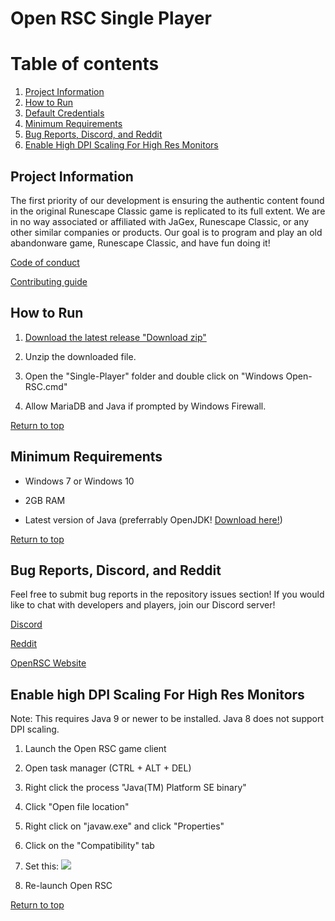 # Open RSC Single Player

# Table of contents <a name="top"></a>
1. [Project Information](#general)
2. [How to Run](#run)
3. [Default Credentials](#credentials)
4. [Minimum Requirements](#requirements)
5. [Bug Reports, Discord, and Reddit](#bugs)
6. [Enable High DPI Scaling For High Res Monitors](#dpi)

## Project Information<a name="general"></a>
The first priority of our development is ensuring the authentic content found in the original Runescape Classic game is replicated to its full extent. We are in no way associated or affiliated with JaGex, Runescape Classic, or any other similar companies or products. Our goal is to program and play an old abandonware game, Runescape Classic, and have fun doing it!

<a href="https://gitlab.openrsc.com/open-rsc/Single-Player/blob/master/CODE_OF_CONDUCT.md">Code of conduct</a>

<a href="https://gitlab.openrsc.com/open-rsc/Single-Player/blob/master/CONTRIBUTING.md">Contributing guide</a>


## How to Run<a name="run"></a>

1. <a href="https://gitlab.openrsc.com/open-rsc/Single-Player/tags">Download the latest release "Download zip"</a>

2. Unzip the downloaded file.

3. Open the "Single-Player" folder and double click on "Windows Open-RSC.cmd"

4. Allow MariaDB and Java if prompted by Windows Firewall.

[Return to top](#top)


## Minimum Requirements<a name="requirements"></a>

* Windows 7 or Windows 10

* 2GB RAM

* Latest version of Java (preferrably OpenJDK! <a href="https://adoptopenjdk.net/releases.html?variant=openjdk12&jvmVariant=hotspot#x64_win">Download here!</a>)

[Return to top](#top)


## Bug Reports, Discord, and Reddit<a name="bugs"></a>
Feel free to submit bug reports in the repository issues section! If you would like to chat with developers and players, join our Discord server!

<a href="https://discordapp.com/invite/94vVKND">Discord</a>

<a href="https://www.reddit.com/r/openrsc">Reddit</a>

<a href="https://openrsc.com">OpenRSC Website</a>


## Enable high DPI Scaling For High Res Monitors<a name="dpi"></a>

Note: This requires Java 9 or newer to be installed. Java 8 does not support DPI scaling.

1. Launch the Open RSC game client

2. Open task manager (CTRL + ALT + DEL)

3. Right click the process "Java(TM) Platform SE binary"

4. Click "Open file location"

5. Right click on "javaw.exe" and click "Properties"

6. Click on the "Compatibility" tab

7. Set this: <img src="https://i.imgur.com/5gJqSMr.png"/>

8. Re-launch Open RSC

[Return to top](#top)
